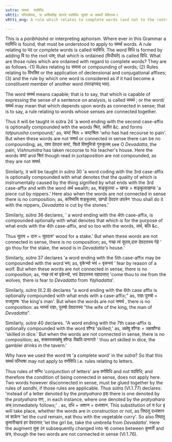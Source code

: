 ```yaml
---
sutra: समर्थः  पदविधिः
vRtti: परिभाषेयम्, यः कश्चिदिह शास्त्रे पदविधिः श्रूयते स समर्थो वेदितव्यः॥
vRtti_eng: A rule which relates to complete words (and not to the roots and affixes out of which the words are constructed) is to be understood to apply only to those words the senses of which are connected.

---
```

This is a _paribháshá_ or interpreting aphorism. Where ever in this Grammar a पदविधि is found, that must be understood to apply to समर्थ words. A rule relating to पद or complete words is called पदविधि. The word विधि is formed by adding वि to the root धाम्; that which is ordained (विधीयते) is called विधि. What are those rules which are ordained with regard to complete words? They are as follows.-(1) Rules relating to समास or compounding of words; (2) Rules relating to विभक्ति or the application of declensional and conjugational affixes; (3) and the rule by which one word is considered as if it had become a constituent member of another word (पराङ्गवद् भाव).

The word समर्थ means capable; that is to say, that which is capable of expressing the sense of a sentence on analysis, is called समर्थ ; or the word/ समर्थ may mean that which depends upon words as connected in sense; that is to say, a rule relating to words whose senses are connected together.

Thus it will be taught in sútra 24 ‘a word ending with the second case-affix is optionally compounded with the words श्रित, अतीत &c. and forms _tatpurusha_ compound;' as, कष्टं श्रितः = कष्टश्रितः 'who has had recourse to pain'. But when these words are not समर्थ or connected in sense there can be no compounding; as, पश्य देवदत्त कष्टं, श्रितो विष्णुमित्रो गुरुकुलम् see O _Devadatta_, the pain, _Vishnumitra_ has taken recourse to his teacher's house. Here the words कष्टं and श्रितं though read in juxtaposition are not compounded, as they are not समर्थ.

Similarly, it will be taught in _sútra_ 30 'a word coding with the 3rd case-affix is optionally compounded with what denotes that the quality of which is instrumentally caused by the thing signified by what ends with the 3rd case-affix and with the word अर्थ wealth; as, शङ्कुलया + खण्डः = शङ्कुलाखण्डः 'a piece cut by nippers.' Here also when the words are not connected in sense there is no composition; as, करिष्यसि शङ्कुलया, खण्डो देवदत्त उपलेन 'thou shall do it with the nippers, _Devadatta_ is cut by the stones.'

Similarly, _sútra_ 36 declares, ' a word ending with the 4th case-affix, is compounded optionally with what denotes that which is for the purpose of what ends with the 4th case-affix, and so too with the words, अर्थ, बलि &c.

Thus यूपाय + दारु = यूपदारु' wood for a stake.' But when these words are not connected in sense, there is no composition; as, गच्छ त्वं यूपाय,दारु देवदत्तस्य गेहे  ‘ go thou for the stake, the wood is in _Devadatta's_ house.'

Similarly, _sútra_ 37 declares 'a word ending with the 5th case-affix may be compounded with the word भय; as, वृकेभ्यो भयं = वृकभयं ‘ fear by reason of a wolf. But when these words are not connected in sense, there is no composition; as, गच्छ त्वं मां वृकेभ्यो, भयं देवदत्तस्य यज्ञदत्तात् 'come thou to me from the wolves, there is fear to _Devadatta_ from _Yajñadatta_'.

Similarly, _sútra_ (II.2.8) declares "a word ending with the 6th case affix is optionally compounded with what ends with a case-affix;" as, राज्ञः पुरुषो = राजपुरुषः 'the king's man'. But when the words are not समर्थ , there is no composition: as भार्य्या राज्ञः, पुरुषो देवदत्तस्य "the wife of the king, the man of _Devadatta_".

Similarly, _sútra_ 40 declares. "A word ending with the 7th case-affix is optionally compounded with the word शौण्ड  ‘skilled;' as, अक्षेषु शौण्डः = अक्षशौण्डः 'skilled in dice.' But when the words are not connected in sense, there is no composition; as, शक्तस्त्वमक्षेषु शौण्डः पिबति पानागारे ' thou art skilled in dice, the gambler drinks in the tavern.'

Why have we used the word पद  'a complete word' in the _sútra_? So that this समर्थ परिभाषा may not apply to वर्णविधि i.e. rules relating to letters.

Thus rules of सन्धि 'conjunction of letters' are वर्णविधि and not पदविधि; and therefore the condition of being connected in sense, does not apply here. Two words however disconnected in sense, must be glued together by the rules of _sandhi_, if those rules are applicable. Thus _sútra_  (VI.1.77) declares: 'instead of a letter denoted by the _pratyahara_ इक् there is one denoted by the _pratyahara_  यण् , in each instance, where one denoted by the _pratyahara_ अच् immediately follows;' . as,  दधि + अशान = दध्यशान. This substitution of य for इ will take place, whether the words are in construction or not, as  तिष्ठतु दध्यशान त्वं शाकेन  'let the curd remain, eat thou with the vegetable curry'. So also तिष्ठतु  कुमारीच्छत्रं हर देवदत्तात् 'let the girl be, take the umbrella from _Devadatta_'. Here the augment तुक् (त subsequently changed into च) comes between कुमारी and छत्र, though the two words are not connected in sense (VI.1.76).